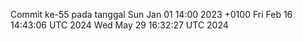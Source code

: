 Commit ke-55 pada tanggal Sun Jan 01 14:00 2023 +0100
Fri Feb 16 14:43:06 UTC 2024
Wed May 29 16:32:27 UTC 2024
